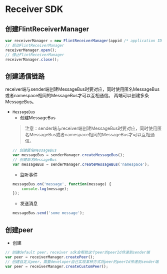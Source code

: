 # Receiver SDK

## 创建FlintReceiverManager
```javascript
var receiverManager = new FlintReceiverManager(appid /* application ID */);
// 启动FlintReceiverManager
receiverManager.open();
// 停止FlintReceiverManager
receiverManager.close();
```

## 创建通信链路
receiver端与sender端创建MessageBus时要对应，同时使用匿名MessageBus或者namespace相同的MessageBus才可以互相通信。
两端可以创建多条MessageBus。

* `MessageBus`
    * 创建MessageBus
    > 注意：sender端与receiver端创建MessageBus时要对应，同时使用匿名MessageBus或者namespace相同的MessageBus才可以互相通信。
    ```javascript
    // 创建匿名MessageBus
    var messageBus = senderManager.createMessageBus();
    // 创建命名MessageBus
    var messageBus = senderManager.createMessageBus('namespace');
    ```
    * 监听事件
    ```javascript
    messageBus.on('message', function(message) {
        console.log(message);
    });
    ```
    * 发送消息
    ```javascript
    messageBus.send('some message');
    ```

## 创建peer
* 创建
```javascript
// 创建default peer，receiver sdk会帮助这个peer的peerId传递到sender端
var peer = receiverManager.createPeer();
// 创建自定义peer，需要developer自己实现某种方式将peer的peerId传递到sender端
var peer = receiverManager.createCustomPeer();
```